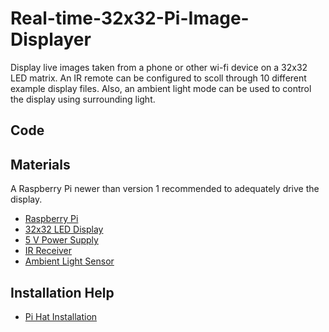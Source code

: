# Real-time-32x32-Pi-Image-Displayer
Display live images taken from a phone or other wi-fi device on a 32x32 LED matrix. 
An IR remote can be configured to scoll through 10 different example display files. 
Also, an ambient light mode can be used to control the display using surrounding light.

## Code

 
## Materials
A Raspberry Pi newer than version 1 recommended to adequately drive the display.

* [Raspberry Pi](https://www.adafruit.com/product/3055)
* [32x32 LED Display](https://www.adafruit.com/product/1484)
* [5 V Power Supply](https://www.adafruit.com/product/658)
* [IR Receiver](https://www.amazon.com/Gikfun-Infrared-Emission-Receiver-Arduino/dp/B06XYNDRGF/ref=sr_1_1?crid=2EO861DR6QX1A&keywords=vs1838b&qid=1579450541&sprefix=VS1838B%2Caps%2C155&sr=8-1)
* [Ambient Light Sensor](https://www.ebay.com/i/123260676774?)

## Installation Help
* [Pi Hat Installation](https://learn.adafruit.com/adafruit-rgb-matrix-plus-real-time-clock-hat-for-raspberry-pi)
